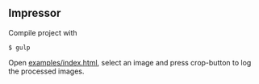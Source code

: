 Impressor
---

Compile project with

```
$ gulp
```

Open [examples/index.html](examples/index.html), select an image and press crop-button to log the processed images.
